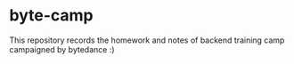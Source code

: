 # byte-camp

This repository records the homework and notes of backend training camp campaigned by bytedance :)
